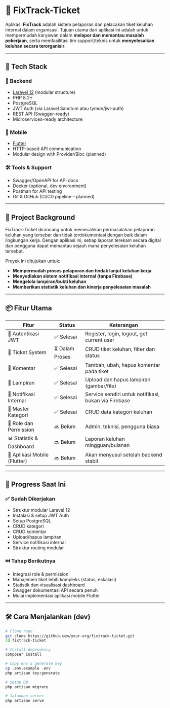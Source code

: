 # 📌 FixTrack-Ticket

Aplikasi **FixTrack** adalah sistem pelaporan dan pelacakan tiket keluhan internal dalam organisasi. Tujuan utama dari aplikasi ini adalah untuk mempermudah karyawan dalam **melapor dan memantau masalah pekerjaan**, serta memfasilitasi tim support/teknis untuk **menyelesaikan keluhan secara terorganisir**.

---

## 🚀 Tech Stack

### 🧠 Backend
- [Laravel 12](https://laravel.com) (modular structure)
- PHP 8.2+
- PostgreSQL
- JWT Auth (via Laravel Sanctum atau tymon/jwt-auth)
- REST API (Swagger-ready)
- Microservices-ready architecture

### 📱 Mobile
- [Flutter](https://flutter.dev)
- HTTP-based API communication
- Modular design with Provider/Bloc (planned)

### 🛠️ Tools & Support
- Swagger/OpenAPI for API docs
- Docker (optional, dev environment)
- Postman for API testing
- Git & GitHub (CI/CD pipeline – planned)

---

## 🎯 Project Background

FixTrack-Ticket dirancang untuk memecahkan permasalahan pelaporan keluhan yang tersebar dan tidak terdokumentasi dengan baik dalam lingkungan kerja. Dengan aplikasi ini, setiap laporan terekam secara digital dan pengguna dapat memantau sejauh mana penyelesaian keluhan tersebut. 

Proyek ini ditujukan untuk:
- **Mempermudah proses pelaporan dan tindak lanjut keluhan kerja**
- **Menyediakan sistem notifikasi internal (tanpa Firebase)**
- **Mengelola lampiran/bukti keluhan**
- **Memberikan statistik keluhan dan kinerja penyelesaian masalah**

---

## 📦 Fitur Utama

| Fitur                       | Status        | Keterangan                                                         |
|----------------------------|---------------|--------------------------------------------------------------------|
| 🔐 Autentikasi JWT         | ✅ Selesai     | Register, login, logout, get current user                         |
| 📝 Ticket System           | ⏳ Dalam Proses| CRUD tiket keluhan, filter dan status                             |
| 💬 Komentar                | ✅ Selesai     | Tambah, ubah, hapus komentar pada tiket                           |
| 📎 Lampiran                | ✅ Selesai     | Upload dan hapus lampiran (gambar/file)                           |
| 🔔 Notifikasi Internal     | ✅ Selesai     | Service sendiri untuk notifikasi, bukan via Firebase              |
| 📂 Master Kategori         | ✅ Selesai     | CRUD data kategori keluhan                                        |
| 👥 Role dan Permission     | 🔜 Belum       | Admin, teknisi, pengguna biasa                                    |
| 📊 Statistik & Dashboard   | 🔜 Belum       | Laporan keluhan mingguan/bulanan                                  |
| 📱 Aplikasi Mobile (Flutter)| 🔜 Belum       | Akan menyusul setelah backend stabil                              |

---

## 📌 Progress Saat Ini

### ✅ Sudah Dikerjakan
- Struktur modular Laravel 12
- Instalasi & setup JWT Auth
- Setup PostgreSQL
- CRUD kategori
- CRUD komentar
- Upload/hapus lampiran
- Service notifikasi internal
- Struktur routing modular

### ⏭️ Tahap Berikutnya
- Integrasi role & permission
- Manajemen tiket lebih kompleks (status, eskalasi)
- Statistik dan visualisasi dashboard
- Swagger dokumentasi API secara penuh
- Mulai implementasi aplikasi mobile Flutter

---

## 🛠️ Cara Menjalankan (dev)

```bash
# Clone repo
git clone https://github.com/your-org/fixtrack-ticket.git
cd fixtrack-ticket

# Install dependency
composer install

# Copy env & generate key
cp .env.example .env
php artisan key:generate

# Setup DB
php artisan migrate

# Jalankan server
php artisan serve
